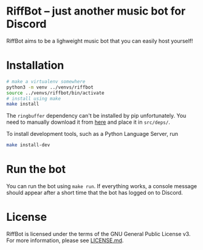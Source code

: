 # RiffBot – just another music bot for Discord

RiffBot aims to be a lighweight music bot that you can easily host yourself!

# Installation

```bash
# make a virtualenv somewhere
python3 -m venv ../venvs/riffbot
source ../venvs/riffbot/bin/activate
# install using make
make install
```

The `ringbuffer` dependency can't be installed by pip unfortunately. You need to manually download it from [here](https://github.com/bslatkin/ringbuffer/blob/898c893c1a6944a999919a69d1f9527cb2af096b/ringbuffer.py) and place it in
`src/deps/`.

To install development tools, such as a Python Language Server, run
```bash
make install-dev
```

# Run the bot

You can run the bot using `make run`. If everything works, a console message should appear after a short time that the
bot has logged on to Discord.

# License

RiffBot is licensed under the terms of the GNU General Public License v3. For more information, please see
[LICENSE.md](LICENSE.md).
